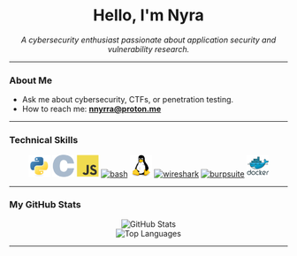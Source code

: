<h1 align="center">Hello, I'm Nyra</h1>
<p align="center">
  <em>A cybersecurity enthusiast passionate about application security and vulnerability research.</em>
</p>

---

### About Me

- Ask me about cybersecurity, CTFs, or penetration testing.
- How to reach me: **nnyrra@proton.me**

---

### Technical Skills

<p align="center">
  <a href="https://www.python.org" target="_blank" rel="noreferrer"><img src="https://raw.githubusercontent.com/devicons/devicon/master/icons/python/python-original.svg" alt="python" width="40" height="40"/></a>
  <a href="https://www.cprogramming.com/" target="_blank" rel="noreferrer"><img src="https://raw.githubusercontent.com/devicons/devicon/master/icons/c/c-original.svg" alt="c" width="40" height="40"/></a>
  <a href="https://developer.mozilla.org/en-US/docs/Web/JavaScript" target="_blank" rel="noreferrer"><img src="https://raw.githubusercontent.com/devicons/devicon/master/icons/javascript/javascript-original.svg" alt="javascript" width="40" height="40"/></a>
  <a href="https://www.gnu.org/software/bash/" target="_blank" rel="noreferrer"><img src="https://www.vectorlogo.zone/logos/gnu_bash/gnu_bash-icon.svg" alt="bash" width="40" height="40"/></a>
  <a href="https://www.kali.org/" target="_blank" rel="noreferrer"><img src="https://raw.githubusercontent.com/devicons/devicon/master/icons/linux/linux-original.svg" alt="kali" width="40" height="40"/></a>
  <a href="https://www.wireshark.org/" target="_blank" rel="noreferrer"><img src="https://www.vectorlogo.zone/logos/wireshark/wireshark-icon.svg" alt="wireshark" width="40" height="40"/></a>
  <a href="https://portswigger.net/burp" target="_blank" rel="noreferrer"><img src="https://www.vectorlogo.zone/logos/portswigger/portswigger-icon.svg" alt="burpsuite" width="40" height="40"/></a>
  <a href="https://www.docker.com/" target="_blank" rel="noreferrer"><img src="https://raw.githubusercontent.com/devicons/devicon/master/icons/docker/docker-original-wordmark.svg" alt="docker" width="40" height="40"/></a>
</p>

---

### My GitHub Stats

<p align="center">
  <img src="https://github-readme-stats.vercel.app/api?username=nnyr4&show_icons=true&theme=dracula&include_all_commits=true&count_private=true" alt="GitHub Stats" />
  <br/>
  <img src="https://github-readme-stats.vercel.app/api/top-langs/?username=nnyr4&layout=compact&langs_count=8&theme=dracula" alt="Top Languages" />
</p>

---
